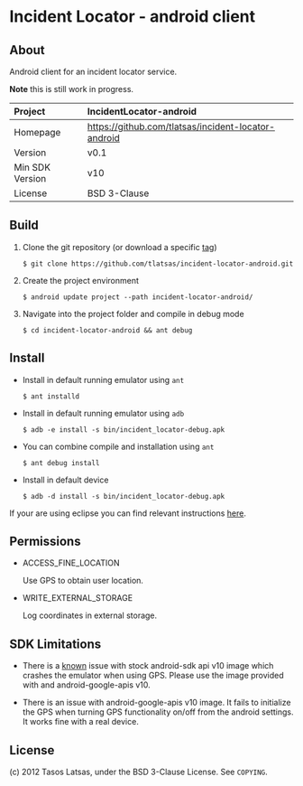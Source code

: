 Incident Locator - android client
=================================

About
-----

Android client for an incident locator service.

**Note** this is still work in progress.

| Project            | IncidentLocator-android
|:-------------------|:--------------------------------------------------
| Homepage           | https://github.com/tlatsas/incident-locator-android
| Version            | v0.1
| Min SDK Version    | v10
| License            | BSD 3-Clause


Build
-----

1. Clone the git repository (or download a specific [tag][1])

    `$ git clone https://github.com/tlatsas/incident-locator-android.git`

2. Create the project environment

    `$ android update project --path incident-locator-android/`

3. Navigate into the project folder and compile in debug mode

    `$ cd incident-locator-android && ant debug`


Install
-------

* Install in default running emulator using `ant`

    `$ ant installd`

* Install in default running emulator using `adb`

    `$ adb -e install -s bin/incident_locator-debug.apk`

* You can combine compile and installation using `ant`

    `$ ant debug install`

* Install in default device

    `$ adb -d install -s bin/incident_locator-debug.apk`


If your are using eclipse you can find relevant instructions [here][2].


Permissions
-----------

* ACCESS_FINE_LOCATION

    Use GPS to obtain user location.

* WRITE_EXTERNAL_STORAGE

    Log coordinates in external storage.


SDK Limitations
---------------

* There is a [known][3] issue with stock android-sdk api v10 image which crashes the emulator when using GPS.
Please use the image provided with and android-google-apis v10.

* There is an issue with android-google-apis v10 image. It fails to initialize the GPS when turning GPS functionality on/off from the android settings.
It works fine with a real device.


License
-------
(c) 2012 Tasos Latsas, under the BSD 3-Clause License. See `COPYING`.


[1]: https://github.com/tlatsas/incident-locator-android/tags
[2]: http://developer.android.com/tools/building/building-eclipse.html
[3]: http://code.google.com/p/android/issues/detail?id=13015
